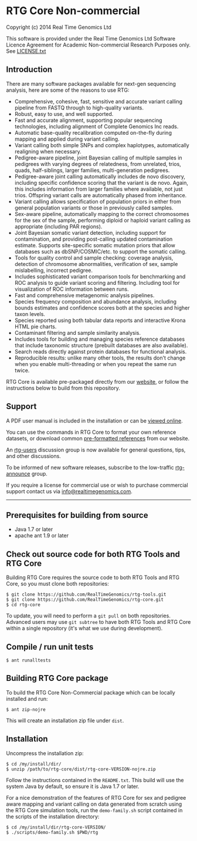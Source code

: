 # RTG Core Non-commercial

Copyright (c) 2014 Real Time Genomics Ltd

This software is provided under the Real Time Genomics Ltd Software
Licence Agreement for Academic Non-commercial Research Purposes
only. See [LICENSE.txt](LICENSE.txt)

## Introduction

There are many software packages available for next-gen sequencing
analysis, here are some of the reasons to use RTG:

* Comprehensive, cohesive, fast, sensitive and accurate variant
  calling pipeline from FASTQ through to high-quality variants.
* Robust, easy to use, and well supported.
* Fast and accurate alignment, supporting popular sequencing
  technologies, including alignment of Complete Genomics Inc reads.
* Automatic base-quality recalibration computed on-the-fly during
  mapping and applied during variant calling.
* Variant calling both simple SNPs and complex haplotypes,
  automatically realigning when necessary.
* Pedigree-aware pipeline, joint Bayesian calling of multiple samples
  in pedigrees with varying degrees of relatedness, from unrelated,
  trios, quads, half-siblings, larger families, multi-generation pedigrees.
* Pedigree-aware joint calling automatically includes de novo
  discovery, including specific confidence scoring that the variant is
  de novo. Again, this includes information from larger families where
  available, not just trios. Offspring variant calls are automatically
  phased from inheritance.
* Variant calling allows specification of population priors in either
  from general population variants or those in previously called
  samples.
* Sex-aware pipeline, automatically mapping to the correct chromosomes
  for the sex of the sample, performing diploid or haploid variant
  calling as appropriate (including PAR regions).
* Joint Bayesian somatic variant detection, including support for
  contamination, and providing post-calling updated contamination
  estimate. Supports site-specific somatic mutation priors that allow
  databases such as dbSNP/COSMIC/etc. to support the somatic calling.
* Tools for quality control and sample checking: coverage analysis,
  detection of chromosome abnormalities, verification of sex, sample
  mislabelling, incorrect pedigree.
* Includes sophisticated variant comparison tools for benchmarking and
  ROC analysis to guide variant scoring and filtering.  Including tool
  for visualization of ROC information between runs.
* Fast and comprehensive metagenomic analysis pipelines.
* Species frequency composition and abundance analysis, including
  bounds estimates and confidence scores both at the species and
  higher taxon levels.
* Species reported using both tabular data reports and interactive
  Krona HTML pie charts.
* Contaminant filtering and sample similarity analysis.
* Includes tools for building and managing species reference databases
  that include taxonomic structure (prebuilt databases are also
  available).
* Search reads directly against protein databases for functional
  analysis.
* Reproducible results: unlike many other tools, the results don't
  change when you enable multi-threading or when you repeat the same
  run twice.


RTG Core is available pre-packaged directly from our
[website](http://realtimegenomics.com/products/rtg-core/), or follow
the instructions below to build from this repository.

## Support

A PDF user manual is included in the installation or can be
[viewed online](installer/resources/core/RTGOperationsManual.pdf).

You can use the commands in RTG Core to format your own reference
datasets, or download common
[pre-formatted references](http://realtimegenomics.com/news/pre-formatted-reference-datasets/)
from our website.

An
[rtg-users](https://groups.google.com/a/realtimegenomics.com/forum/#!forum/rtg-users)
discussion group is now available for general questions, tips, and
other discussions.

To be informed of new software releases, subscribe to the low-traffic
[rtg-announce](https://groups.google.com/a/realtimegenomics.com/forum/#!forum/rtg-announce)
group.

If you require a license for commercial use or wish to purchase
commercial support contact us via info@realtimegenomics.com.

---

## Prerequisites for building from source

* Java 1.7 or later
* apache ant 1.9 or later

## Check out source code for both RTG Tools and RTG Core

Building RTG Core requires the source code to both RTG Tools and RTG
Core, so you must clone both repositories:

    $ git clone https://github.com/RealTimeGenomics/rtg-tools.git
    $ git clone https://github.com/RealTimeGenomics/rtg-core.git
    $ cd rtg-core

To update, you will need to perform a `git pull` on both
repositories.  Advanced users may use `git subtree` to have both RTG
Tools and RTG Core within a single repository (it's what we use during
development).

## Compile / run unit tests

    $ ant runalltests

## Building RTG Core package

To build the RTG Core Non-Commercial package which can be locally
installed and run:

    $ ant zip-nojre

This will create an installation zip file under `dist`.

## Installation

Uncompress the installation zip:

    $ cd /my/install/dir/
    $ unzip /path/to/rtg-core/dist/rtg-core-VERSION-nojre.zip

Follow the instructions contained in the `README.txt`. This build will
use the system Java by default, so ensure it is Java 1.7 or later.

For a nice demonstration of the features of RTG Core for sex and
pedigree aware mapping and variant calling on data generated from
scratch using the RTG Core simulation tools, run the `demo-family.sh`
script contained in the scripts of the installation directory:

    $ cd /my/install/dir/rtg-core-VERSION/
    $ ./scripts/demo-family.sh $PWD/rtg


